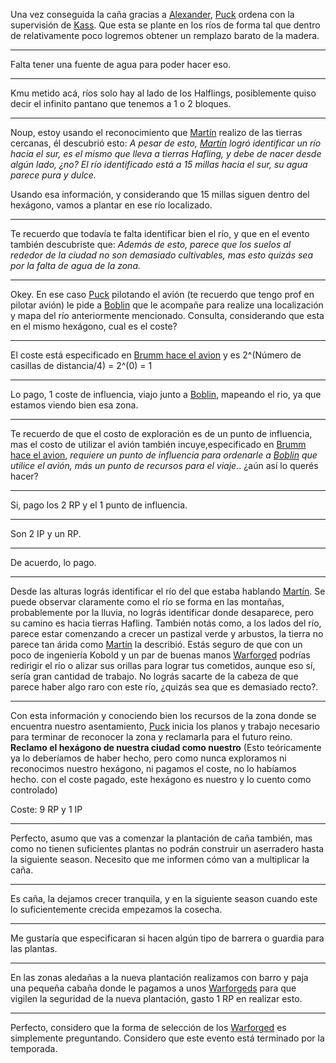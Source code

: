 Una vez conseguida la caña gracias a [Alexander](../../!EVENTOS/NPC´s/Alexander.md), [Puck](Puck.md) ordena con la supervisión de [Kass](../../Kmu/Kass/Kass.md).
Que esta se plante en los ríos de forma tal que dentro de relativamente poco logremos obtener un remplazo barato de la madera.

---
Falta tener una fuente de agua para poder hacer eso.

---

Kmu metido acá, ríos solo hay al lado de los Halflings, posiblemente quiso decir el infinito pantano que tenemos a 1 o 2 bloques.

---

Noup, estoy usando el reconocimiento que [Martín](../../!EVENTOS/NPC´s/Martín.md) realizo de las tierras cercanas, él descubrió esto:
*A pesar de esto, [Martín](../../!EVENTOS/NPC´s/Martín.md) logró identificar un río hacia el sur, es el mismo que lleva a tierras Hafling, y debe de nacer desde algún lado, ¿no?
El río identificado está a 15 millas hacia el sur, su agua parece pura y dulce.*

Usando esa información, y considerando que 15 millas siguen dentro del hexágono, vamos a plantar en ese río localizado. 

---

Te recuerdo que todavía te falta identificar bien el río, y que en el evento también descubriste que: *Además de esto, parece que los suelos al rededor de la ciudad no son demasiado cultivables, mas esto quizás sea por la falta de agua de la zona.*

---

Okey. En ese caso 
[Puck](Puck.md) pilotando el avión (te recuerdo que tengo prof en pilotar avión) le pide a [Boblin](../../!EVENTOS/NPC´s/Boblin.md) que le acompañe para realize  una localización y mapa del río anteriormente mencionado. 
Consulta, considerando que esta en el mismo hexágono, cual es el coste?

---

El coste está especificado en [Brumm hace el avion](Brumm%20hace%20el%20avion.md) y es 2^(Número de casillas de distancia/4) = 2^(0) = 1

---

Lo pago, 1 coste de influencia, viajo junto a [Boblin](../../!EVENTOS/NPC´s/Boblin.md), mapeando el rio,  ya que estamos viendo bien esa zona. 

--- 

Te recuerdo de que el costo de exploración es de un punto de influencia, mas el costo de utilizar el avión también incuye,especificado en [Brumm hace el avion](Brumm%20hace%20el%20avion.md), *requiere un punto de influencia para ordenarle a [Boblin](../../!EVENTOS/NPC´s/Boblin.md) que utilice el avión, más un punto de recursos para el viaje.*.
¿aún así lo querés hacer?

---

Si, pago los 2 RP y el 1 punto de influencia.

---

Son 2 IP y un RP.

---

De acuerdo, lo pago.

--- 

Desde las alturas lográs identificar el río del que estaba hablando [Martín](../../!EVENTOS/NPC´s/Martín.md). Se puede observar claramente como el río se forma en las montañas, probablemente por la lluvia, no lográs identificar donde desaparece, pero su camino es hacia tierras Hafling.
También notás como, a los lados del río, parece estar comenzando a crecer un pastizal verde y arbustos, la tierra no parece tan árida como [Martín](../../!EVENTOS/NPC´s/Martín.md) la describió. 
Estás seguro de que con un poco de ingeniería Kobold y un par de buenas manos [Warforged](../../../../Nova%20Spes/Recursos%20especiales%20y%20Assets%20del%20reino/Warforgeds.md) podrías redirigir el río o alizar sus orillas para lograr tus cometidos, aunque eso sí, sería gran cantidad de trabajo.
No lográs sacarte de la cabeza de que parece haber algo raro con este río, ¿quizás sea que es demasiado recto?.

--- 

Con esta información y conociendo bien los recursos de la zona donde se encuentra nuestro asentamiento, [Puck](Puck.md) inicia los planos y trabajo necesario para  terminar de reconocer la zona y reclamarla para el futuro reino.
**Reclamo el hexágono de nuestra ciudad como nuestro** (Esto teóricamente ya lo deberíamos de haber hecho, pero como nunca exploramos ni reconocimos nuestro hexágono, ni pagamos el coste, no lo habíamos hecho. con el coste pagado, este hexágono es nuestro y lo cuento como controlado)

Coste: 9 RP y 1 IP

---

Perfecto, asumo que vas a comenzar la plantación de caña también, mas como no tienen suficientes plantas no podrán construir un aserradero hasta la siguiente season.
Necesito que me informen cómo van a multiplicar la caña.

---

Es caña, la dejamos crecer tranquila, y en la siguiente season cuando este lo suficientemente crecida empezamos la cosecha.

---

Me gustaría que especificaran si hacen algún tipo de barrera o guardia para las plantas.

---

En las zonas aledañas a la nueva plantación realizamos con barro y paja una pequeña cabaña donde le pagamos a unos [Warforgeds](../../../../Nova%20Spes/Recursos%20especiales%20y%20Assets%20del%20reino/Warforgeds.md) para que vigilen la seguridad de la nueva plantación, gasto 1 RP en realizar esto.

---

Perfecto, considero que la forma de selección de los [Warforged](../../../../Nova%20Spes/Recursos%20especiales%20y%20Assets%20del%20reino/Warforgeds.md) es simplemente preguntando. Considero que este evento está terminado por la temporada.


